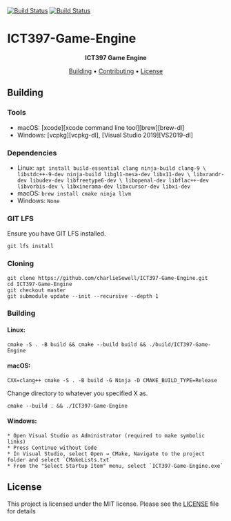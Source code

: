 [![Build Status](https://github.com/charlieSewell/ICT397-Game-Engine/workflows/Windows/badge.svg)](https://github.com/charlieSewell/ICT397-Game-Engine/actions/workflows/Windows.yml)
[![Build Status](https://github.com/charlieSewell/ICT397-Game-Engine/workflows/macOS/badge.svg)](https://github.com/charlieSewell/ICT397-Game-Engine/actions/workflows/macOS.yml)
# ICT397-Game-Engine
<p align=center>
  <b> ICT397 Game Engine </b>
</p>

<p align="center">
  <a href="#building">Building</a> •
  <a href="#contributing">Contributing</a> •
  <a href="#license">License</a>
</p>


## Building
### Tools
* macOS: [xcode][xcode command line tool][brew][brew-dl]
* Windows: [vcpkg][vcpkg-dl], [Visual Studio 2019][VS2019-dl]

### Dependencies
* Linux: `apt install build-essential clang ninja-build clang-9 \
  libstdc++-9-dev ninja-build libgl1-mesa-dev libx11-dev \
  libxrandr-dev libudev-dev libfreetype6-dev \
  libopenal-dev libflac++-dev libvorbis-dev \
  libxinerama-dev libxcursor-dev libxi-dev`
* macOS: `brew install cmake ninja llvm`
* Windows: `None` 

### GIT LFS
Ensure you have GIT LFS installed.
```
git lfs install
```

### Cloning
```
git clone https://github.com/charlieSewell/ICT397-Game-Engine.git
cd ICT397-Game-Engine
git checkout master
git submodule update --init --recursive --depth 1
```

### Building

#### Linux:
```
cmake -S . -B build && cmake --build build && ./build/ICT397-Game-Engine
```
#### macOS:
```
CXX=clang++ cmake -S . -B build -G Ninja -D CMAKE_BUILD_TYPE=Release
```
Change directory to whatever you specified X as.
```
cmake --build . && ./ICT397-Game-Engine
```
#### Windows:
    * Open Visual Studio as Administrator (required to make symbolic links)
    * Press Continue without Code
    * In Visual Studio, select Open → CMake, Navigate to the project folder and select `CMakeLists.txt`
    * From the "Select Startup Item" menu, select `ICT397-Game-Engine.exe`

## License
This project is licensed under the MIT license. Please see the [LICENSE](LICENSE) file
for details
